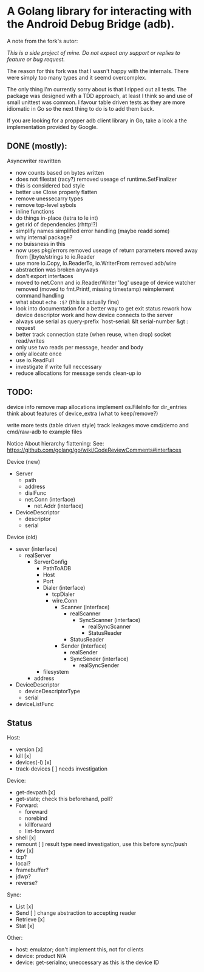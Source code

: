 # A Golang library for interacting with the Android Debug Bridge (adb).

A note from the fork's autor:

*This is a side project of mine. Do not expect any support or replies to
feature or bug request.*

The reason for this fork was that I wasn't happy with the internals.
There were simply too many types and it seemd overcomplex.

<!-- I flattend most structs, integrated the for what ever reason internal
error package and the wire package. Now functions found in the io.go file
contain some of this functionality. Error handling was in a lot of places
overkill so I replaced all of it simply with github.com/pkg/errors.
Return parameters were used in some places, I removed them for the most
part. In a lot of places strings or []bytes where used when io.Readers
would made more sense. I made use of io.Copy in some places one of the
most important functions in Go IMO. -->

The only thing I'm currently sorry about is that I ripped out all tests.
The package was designed with a TDD approach, at least I think so and
use of small unittest was common. I favour table driven tests as they are more
idiomatic in Go so the next thing to do is to add them back.

If you are looking for a propper adb client library in Go, take a look
a the implementation provided by Google.

## DONE (mostly):
Asyncwriter rewritten
  - now counts based on bytes written
  - does not filestat (racy?)
removed useage of runtime.SetFinalizer
  - this is considered bad style
  - better use Close properly
flatten
  - remove unessecarry types
  - remove top-level sybols
  - inline functions
  - do things in-place (tetra to le int)
  - get rid of dependencies (rhttp!?)
  - simplify names
simplified error handling (maybe readd some)
  - why internal package?
  - no buissness in this
  - now uses pkg/errors
removed useage of return parameters
moved away from []byte/strings to io.Reader
  - use more io.Copy, io.ReaderTo, io.WriterFrom
removed adb/wire
  - abstraction was broken anyways
  - don't export interfaces
  - moved to net.Conn and io.Reader/Writer
'log' useage of device watcher removed (moved to fmt.Printf, missing timestamp)
reimplement command handling
  - what about `echo :$?` (this is actually fine)
  - look into documentation for a better way to get exit status
rework how device descriptor work and how device connects to the server
  - always use serial as query-prefix `host-serial: &lt serial-number &gt : request
  - better track connection state (when reuse, when drop)
socket read/writes
  - only use two reads per message, header and body
  - only allocate once
  - use io.ReadFull
  - investigate if write full neccessary
  - reduce allocations for message sends
clean-up io

## TODO:
device info remove map allocations
implement os.FileInfo for dir_entries
think about features of device_extra (what to keep/remove?)

write more tests (table driven style)
track leakages
move cmd/demo and cmd/raw-adb to example files

Notice About hierarchy flattening:
See: https://github.com/golang/go/wiki/CodeReviewComments#interfaces

Device (new)
- Server
  - path
  - address
  - dialFunc
  - net.Conn (interface)
    - net.Addr (interface)
- DeviceDescriptor
  - descriptor
  - serial

Device (old)
- sever (interface)
  - realServer
    - ServerConfig
      - PathToADB
      - Host
      - Port
      - Dialer (interface)
        - tcpDialer
        - wire.Conn
          - Scanner (interface)
            - realScanner
              - SyncScanner (interface)
                - realSyncScanner
                - StatusReader
            - StatusReader
          - Sender (interface)
            - realSender
            - SyncSender (interface)
              - realSyncSender
      - filesystem
    - address
- DeviceDescriptor
  - deviceDescriptorType
  - serial
- deviceListFunc

## Status
Host:
  - version [x]
  - kill [x]
  - devices(-l) [x]
  - track-devices [ ] needs investigation
 
Device:
  - get-devpath [x]
  - get-state; check this beforehand, poll?
  - Forward:
      - foreward
      - norebind
      - killforward
      - list-forward
  - shell [x]
  - remount [ ] result type need investigation, use this before sync/push
  - dev [x]
  - tcp?
  - local?
  - framebuffer?
  - jdwp?
  - reverse?

Sync:
  - List [x]
  - Send [ ] change abstraction to accepting reader
  - Retrieve [x]
  - Stat [x]

Other:
  - host: emulator; don't implement this, not for clients
  - device: product N/A
  - device: get-serialno; uneccessary as this is the device ID